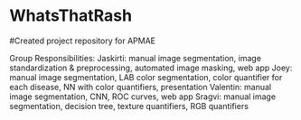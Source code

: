 # WhatsThatRash

#Created project repository for APMAE

Group Responsibilities:
Jaskirti: manual image segmentation, image standardization & preprocessing, automated image masking, web app 
Joey: manual image segmentation, LAB color segmentation, color quantifier for each disease, NN with color quantifiers, presentation
Valentin: manual image segmentation, CNN, ROC curves, web app
Sragvi: manual image segmentation, decision tree, texture quantifiers, RGB quantifiers
